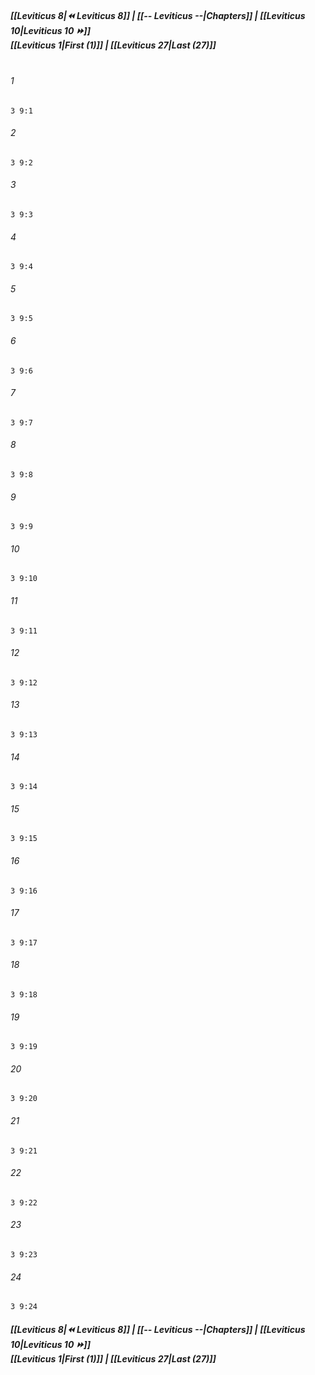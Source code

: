 
##### **[[Leviticus 8|⏪ Leviticus 8]] | [[-- Leviticus --|Chapters]] | [[Leviticus 10|Leviticus 10 ⏩]]**<br>**[[Leviticus 1|First (1)]] | [[Leviticus 27|Last (27)]]**<br><br>

###### 1
``` verse
3 9:1
```
###### 2
``` verse
3 9:2
```
###### 3
``` verse
3 9:3
```
###### 4
``` verse
3 9:4
```
###### 5
``` verse
3 9:5
```
###### 6
``` verse
3 9:6
```
###### 7
``` verse
3 9:7
```
###### 8
``` verse
3 9:8
```
###### 9
``` verse
3 9:9
```
###### 10
``` verse
3 9:10
```
###### 11
``` verse
3 9:11
```
###### 12
``` verse
3 9:12
```
###### 13
``` verse
3 9:13
```
###### 14
``` verse
3 9:14
```
###### 15
``` verse
3 9:15
```
###### 16
``` verse
3 9:16
```
###### 17
``` verse
3 9:17
```
###### 18
``` verse
3 9:18
```
###### 19
``` verse
3 9:19
```
###### 20
``` verse
3 9:20
```
###### 21
``` verse
3 9:21
```
###### 22
``` verse
3 9:22
```
###### 23
``` verse
3 9:23
```
###### 24
``` verse
3 9:24
```

##### **[[Leviticus 8|⏪ Leviticus 8]] | [[-- Leviticus --|Chapters]] | [[Leviticus 10|Leviticus 10 ⏩]]**<br>**[[Leviticus 1|First (1)]] | [[Leviticus 27|Last (27)]]**
